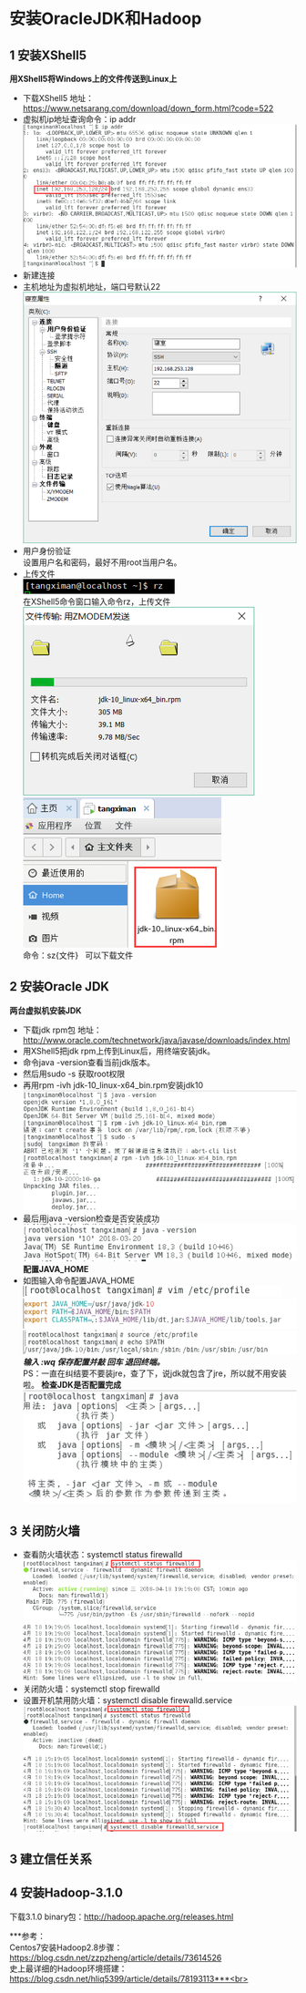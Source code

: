 # 安装OracleJDK和Hadoop
## 1 安装XShell5
**用XShell5将Windows上的文件传送到Linux上**<br>
* 下载XShell5 地址：https://www.netsarang.com/download/down_form.html?code=522<br>
* 虚拟机ip地址查询命令：ip addr<br>
![ip addr](https://github.com/tangxim/Hadoop/blob/master/02-OracleJDK-Hadoop/1-01.png)
* 新建连接<br>
 * 主机地址为虚拟机地址，端口号默认22<br>
 ![新建连接](https://github.com/tangxim/Hadoop/blob/master/02-OracleJDK-Hadoop/1-02.png)
 * 用户身份验证<br>
 设置用户名和密码，最好不用root当用户名。<br>
 * 上传文件<br>
 ![命令rz](https://github.com/tangxim/Hadoop/blob/master/02-OracleJDK-Hadoop/1-03.png)<br>
 在XShell5命令窗口输入命令rz，上传文件<br>
 ![上传中](https://github.com/tangxim/Hadoop/blob/master/02-OracleJDK-Hadoop/1-04.png)<br>
 ![上传成功](https://github.com/tangxim/Hadoop/blob/master/02-OracleJDK-Hadoop/1-05.png)<br>
 命令：sz{文件}   可以下载文件<br>
## 2 安装Oracle JDK
**两台虚拟机安装JDK**<br>
* 下载jdk rpm包 地址：http://www.oracle.com/technetwork/java/javase/downloads/index.html<br>
* 用XShell5把jdk rpm上传到Linux后，用终端安装jdk。<br>
* 命令java -version查看当前jdk版本。<br>
* 然后用sudo -s 获取root权限<br>
* 再用rpm -ivh jdk-10_linux-x64_bin.rpm安装jdk10<br>
 ![安装jdk](https://github.com/tangxim/Hadoop/blob/master/02-OracleJDK-Hadoop/1-06.png)<br>
* 最后用java -version检查是否安装成功<br>
 ![检查jdk版本](https://github.com/tangxim/Hadoop/blob/master/02-OracleJDK-Hadoop/1-07.png)<br>
**配置JAVA_HOME**<br>
* 如图输入命令配置JAVA_HOME<br>
 ![vim](https://github.com/tangxim/Hadoop/blob/master/02-OracleJDK-Hadoop/1-08.png)<br>
 ![export](https://github.com/tangxim/Hadoop/blob/master/02-OracleJDK-Hadoop/1-10.png)<br>
 ![source](https://github.com/tangxim/Hadoop/blob/master/02-OracleJDK-Hadoop/1-09.png)<br>
***输入  :wq  保存配置并敲  回车  退回终端。***<br>
PS：一直在纠结要不要装jre，查了下，说jdk就包含了jre，所以就不用安装啦。
**检查JDK是否配置完成**<br>
 ![检查JDK](https://github.com/tangxim/Hadoop/blob/master/02-OracleJDK-Hadoop/1-11.png)<br>
## 3 关闭防火墙
* 查看防火墙状态：systemctl status firewalld<br>
 ![查看防火墙状态](https://github.com/tangxim/Hadoop/blob/master/02-OracleJDK-Hadoop/2-01.png)<br>
* 关闭防火墙：systemctl stop firewalld<br>
* 设置开机禁用防火墙：systemctl disable firewalld.service<br>
 ![关闭防火墙](https://github.com/tangxim/Hadoop/blob/master/02-OracleJDK-Hadoop/2-02.png)<br>
## 3 建立信任关系
## 4 安装Hadoop-3.1.0
下载3.1.0 binary包：http://hadoop.apache.org/releases.html

***参考：<br>
Centos7安装Hadoop2.8步骤：https://blog.csdn.net/zzpzheng/article/details/73614526<br>
 史上最详细的Hadoop环境搭建：https://blog.csdn.net/hliq5399/article/details/78193113***<br>
